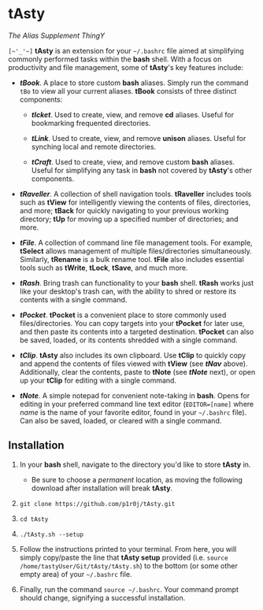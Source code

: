# tAsty

*The Alias Supplement ThingY*

`[~'_'~]` **tAsty** is an extension for your `~/.bashrc` file aimed at simplifying commonly performed tasks within the **bash** shell. With a focus on productivity and file management, some of **tAsty**'s key features include:

*   ***tBook***. A place to store custom **bash** aliases. Simply run the command `tBo` to view all your current aliases. **tBook** consists of three distinct components:

    *   ***tIcket***. Used to create, view, and remove **cd** aliases. Useful for bookmarking frequented directories.

    *   ***tLink***. Used to create, view, and remove **unison** aliases. Useful for synching local and remote directories.

    *   ***tCraft***. Used to create, view, and remove custom **bash** aliases. Useful for simplifying any task in **bash** not covered by **tAsty**'s other components.

*   ***tRaveller***. A collection of shell navigation tools. **tRaveller** includes tools such as **tView** for intelligently viewing the contents of files, directories, and more; **tBack** for quickly navigating to your previous working directory; **tUp** for moving up a specified number of directories; and more.

* ***tFile***. A collection of command line file management tools. For example, **tSelect** allows management of multiple files/directories simultaneously. Similarly, **tRename** is a bulk rename tool. **tFile** also includes essential tools such as **tWrite**, **tLock**, **tSave**, and much more.

*   ***tRash***. Bring trash can functionality to your **bash** shell. **tRash** works just like your desktop's trash can, with the ability to shred or restore its contents with a single command.

*   ***tPocket***. **tPocket** is a convenient place to store commonly used files/directories. You can copy targets into your **tPocket** for later use, and then paste its contents into a targeted destination. **tPocket** can also be saved, loaded, or its contents shredded with a single command.

*   ***tClip***. **tAsty** also includes its own clipboard. Use **tClip** to quickly copy and append the contents of files viewed with **tView** (see ***tNav*** above). Additionally, clear the contents, paste to **tNote** (see ***tNote*** next), or open up your **tClip** for editing with a single command.

*   ***tNote***. A simple notepad for convenient note-taking in **bash**. Opens for editing in your preferred command line text editor (`EDITOR=[name]` where *name* is the name of your favorite editor, found in your `~/.bashrc` file). Can also be saved, loaded, or cleared with a single command.

## Installation

1.  In your **bash** shell, navigate to the directory you'd like to store **tAsty** in.

    *   Be sure to choose a *permanent* location, as moving the following download after installation will break **tAsty**.

1.  `git clone https://github.com/p1r0j/tAsty.git`

2.  `cd tAsty`

3.  `./tAsty.sh --setup`

4.  Follow the instructions printed to your terminal. From here, you will simply copy/paste the line that **tAsty setup** provided (i.e. `source /home/tastyUser/Git/tAsty/tAsty.sh`) to the bottom (or some other empty area) of your `~/.bashrc` file.

5.  Finally, run the command `source ~/.bashrc`. Your command prompt should change, signifying a successful installation.

